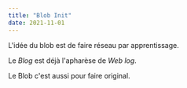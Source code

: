 ```yaml
---
title: "Blob Init"
date: 2021-11-01
---
```


L'idée du blob est de faire réseau par apprentissage. 


Le *Blog* est déjà l'apharèse de *Web log*. 


Le Blob c'est aussi pour faire original. 
